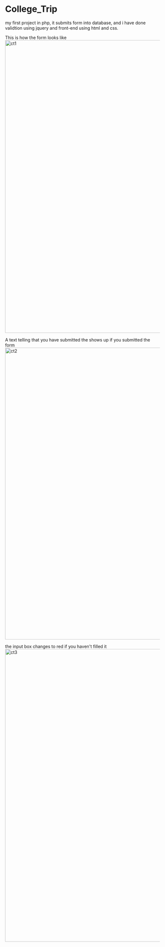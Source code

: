 # College_Trip


my first project in php, it submits form into database, and i have done validtion using jquery and front-end using html and css.

This is how the form looks like
<img width="949" alt="ct1" src="https://user-images.githubusercontent.com/70065103/129210466-0b7bc06b-eb73-4c78-a94f-4ca7485f6946.png">

A text telling that you have submitted the shows up if you submitted the form
<img width="946" alt="ct2" src="https://user-images.githubusercontent.com/70065103/129210637-1f2d22b0-b90a-4136-9e10-36c958f01e10.png">

the input box changes to red if you haven't filled it 
<img width="949" alt="ct3" src="https://user-images.githubusercontent.com/70065103/129210779-8dad5fd4-fbde-47d4-87bf-1ee166b215c9.png">


